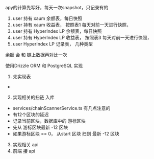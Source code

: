 apy的计算先写好，每天一次snapshot，只记录有的


1. user 持有 xaum 余额表，每日快照
2. user 持有 xaum 收益表， 按照表1 每天对前一天进行快照，
3. user 持有 HyperIndex  LP 余额表，每日快照
4. user 持有 HyperIndex  LP 收益表， 按照表3 每天对前一天进行快照，
5. user HyperIndex  LP 记录表， 几种类型

余额 会 和 链上数据再对比一次


使用Drizzle ORM 和 PostgreSQL 实现
1. 先实现表
- 
2. 实现相关的扫链 入库
- services/chainScannerService.ts
有几点注意的 
- 有12个区块的延迟
- 记录当前区块，数据库中的 游标区块
- 先从 游标区块最新 -12 区块
- 如果游标区块 == 0， 从start 区块 扫到 最新 -12 区块

3. 实现相关 api
4. 前端 接 api

